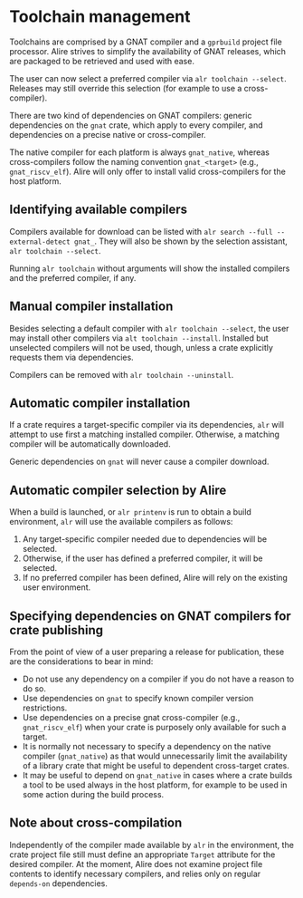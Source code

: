 # Toolchain management

Toolchains are comprised by a GNAT compiler and a `gprbuild` project file
processor. Alire strives to simplify the availability of GNAT releases, which
are packaged to be retrieved and used with ease. 

The user can now select a preferred compiler via `alr toolchain --select`.
Releases may still override this selection (for example to use a
cross-compiler).  

There are two kind of dependencies on GNAT compilers: generic dependencies on
the `gnat` crate, which apply to every compiler, and dependencies on a precise
native or cross-compiler.

The native compiler for each platform is always `gnat_native`, whereas
cross-compilers follow the naming convention `gnat_<target>` (e.g.,
`gnat_riscv_elf`). Alire will only offer to install valid cross-compilers for
the host platform.

## Identifying available compilers

Compilers available for download can be listed with `alr search --full
--external-detect gnat_`. They will also be shown by the selection assistant,
`alr toolchain --select`.

Running `alr toolchain` without arguments will show the installed compilers and
the preferred compiler, if any.

## Manual compiler installation

Besides selecting a default compiler with `alr toolchain --select`, the user
may install other compilers via `alt toolchain --install`. Installed but
unselected compilers will not be used, though, unless a crate explicitly
requests them via dependencies.

Compilers can be removed with `alr toolchain --uninstall`.

## Automatic compiler installation

If a crate requires a target-specific compiler via its dependencies, `alr` will
attempt to use first a matching installed compiler. Otherwise, a matching
compiler will be automatically downloaded.

Generic dependencies on `gnat` will never cause a compiler download.

## Automatic compiler selection by Alire

When a build is launched, or `alr printenv` is run to obtain a build environment,
`alr` will use the available compilers as follows:

1. Any target-specific compiler needed due to dependencies will be
selected.
1. Otherwise, if the user has defined a preferred compiler, it will be
selected.
1. If no preferred compiler has been defined, Alire will rely on the existing
user environment.

## Specifying dependencies on GNAT compilers for crate publishing

From the point of view of a user preparing a release for publication, these
are the considerations to bear in mind:

- Do not use any dependency on a compiler if you do not have a reason to do so.
- Use dependencies on `gnat` to specify known compiler version restrictions.
- Use dependencies on a precise gnat cross-compiler (e.g., `gnat_riscv_elf`)
  when your crate is purposely only available for such a target.
- It is normally not necessary to specify a dependency on the native compiler
  (`gnat_native`) as that would unnecessarily limit the availability of a
  library crate that might be useful to dependent cross-target crates.
- It may be useful to depend on `gnat_native` in cases where a crate builds a
  tool to be used always in the host platform, for example to be used in some
  action during the build process.

## Note about cross-compilation

Independently of the compiler made available by `alr` in the environment, the
crate project file still must define an appropriate `Target` attribute for the
desired compiler. At the moment, Alire does not examine project file contents
to identify necessary compilers, and relies only on regular `depends-on`
dependencies.
